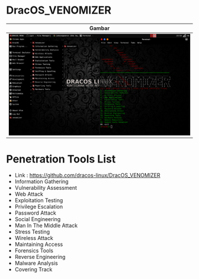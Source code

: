 # DracOS_VENOMIZER
| Gambar |
| ------ |
|![](https://github.com/dracos-linux/DracOS_VENOMIZER/blob/main/img/vnm.png) |

# Penetration Tools List 
- Link : https://github.com/dracos-linux/DracOS_VENOMIZER 
- Information Gathering
- Vulnerability Assessment
- Web Attack
- Exploitation Testing
- Privilege Escalation
- Password Attack
- Social Engineering
- Man In The Middle Attack
- Stress Testing
- Wireless Attack
- Maintaining Access
- Forensics Tools
- Reverse Engineering
- Malware Analysis
- Covering Track
